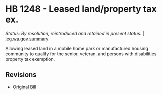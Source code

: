 # HB 1248 - Leased land/property tax ex.
*Status: By resolution, reintroduced and retained in present status.* | [leg.wa.gov summary](https://app.leg.wa.gov/billsummary?BillNumber=1248&Year=2021)

Allowing leased land in a mobile home park or manufactured housing community to qualify for the senior, veteran, and persons with disabilities property tax exemption.

## Revisions
* [Original Bill](1/)